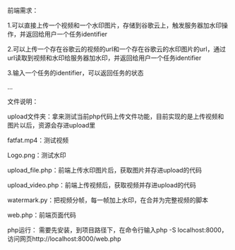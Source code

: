 前端需求：

1.可以直接上传一个视频和一个水印图片，存储到谷歌云上，触发服务器加水印操作，并返回给用户一个任务identifier

2.可以上传一个存在谷歌云的视频的url和一个存在谷歌云的水印图片的url，通过url读取到视频和水印给服务器加水印，并返回给用户一个任务identifier

3.输入一个任务的identifier，可以返回任务的状态

...


文件说明：

upload文件夹：拿来测试当前php代码上传文件功能，目前实现的是上传视频和图片以后，资源会存进upload里

fatfat.mp4：测试视频

Logo.png：测试水印

upload_file.php：前端上传水印图片后，获取图片并存进upload的代码

upload_video.php：前端上传视频后，获取视频并存进upload的代码

watermark.py：把视频分帧，每一帧加上水印，在合并为完整视频的脚本

web.php：前端页面代码


php运行：
需要先安装，到项目路径下，在命令行输入php -S localhost:8000，访问网页http://localhost:8000/web.php
